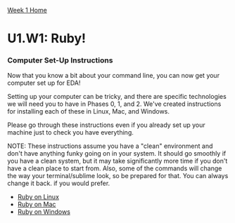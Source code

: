 [Week 1 Home](../)

# U1.W1: Ruby! 
### Computer Set-Up Instructions

Now that you know a bit about your command line, you can now get your computer set up for EDA!

Setting up your computer can be tricky, and there are specific technologies we will need you to have in Phases 0, 1, and 2. We've created instructions for installing each of these in Linux, Mac, and Windows.

Please go through these instructions even if you already set up your machine just to check you have everything.

NOTE: These instructions assume you have a "clean" environment and don't have anything funky going on in your system. It should go smoothly if you have a clean system, but it may take significantly more time if you don't have a clean place to start from. Also, some of the commands will change the way your terminal/sublime look, so be prepared for that. You can always change it back. if you would prefer. 

- [Ruby on Linux](ruby-linux-instructions.md)
- [Ruby on Mac](ruby-mac-instructions.md)
- [Ruby on Windows](ruby-windows-instructions.md)
